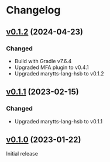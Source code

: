 Changelog
=========

[v0.1.2] (2024-04-23)
---------------------

### Changed

- Build with Gradle v7.6.4
- Upgraded MFA plugin to v0.4.1
- Upgraded marytts-lang-hsb to v0.1.2

[v0.1.1] (2023-02-15)
---------------------

### Changed

- Upgraded marytts-lang-hsb to v0.1.1

[v0.1.0] (2023-01-22)
---------------------

Initial release

[v0.1.2]: https://github.com/marytts/serbski-institut-hsb-data/releases/tag/v0.1.2
[v0.1.1]: https://github.com/marytts/serbski-institut-hsb-data/releases/tag/v0.1.1
[v0.1.0]: https://github.com/marytts/serbski-institut-hsb-data/releases/tag/v0.1.0
